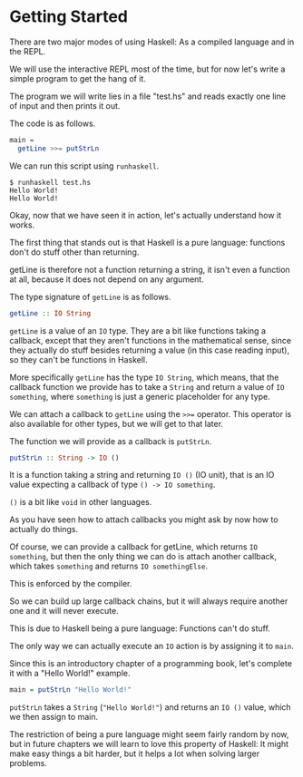 # Getting Started

There are two major modes of using Haskell:
As a compiled language and in the REPL.

We will use the interactive REPL most of the time,
but for now let's write a simple program to get
the hang of it.

The program we will write lies in a file "test.hs"
and reads exactly one line of input and then prints it out.

The code is as follows.

```haskell
main =
  getLine >>= putStrLn
```

We can run this script using `runhaskell`.

```
$ runhaskell test.hs
Hello World!
Hello World!
```

Okay, now that we have seen it in action,
let's actually understand how it works.

The first thing that stands out is that Haskell is a pure language:
functions don't do stuff other than returning.

getLine is therefore not a function returning a string,
it isn't even a function at all, because it does not depend on any
argument.

The type signature of `getLine` is as follows.

```haskell
getLine :: IO String
```

`getLine` is a value of an `IO` type.
They are a bit like functions taking a callback,
except that they aren't functions in the mathematical sense,
since they actually do stuff besides returning a value
(in this case reading input), so they can't be functions in Haskell.

More specifically `getLine` has the type `IO String`,
which means, that the callback function we provide has to take
a `String` and return a value of `IO something`,
where `something` is just a generic placeholder for any type.

We can attach a callback to `getLine` using the `>>=` operator.
This operator is also available for other types,
but we will get to that later.

The function we will provide as a callback is `putStrLn`.

```haskell
putStrLn :: String -> IO ()
```

It is a function taking a string and returning `IO ()`
(IO unit), that is an IO value expecting a callback of type
`() -> IO something`.

`()` is a bit like `void` in other languages.

As you have seen how to attach callbacks you might ask by now
how to actually do things.

Of course, we can provide a callback for getLine, which returns
`IO something`, but then the only thing we can do is attach another
callback, which takes `something` and returns `IO somethingElse`.

This is enforced by the compiler.

So we can build up large callback chains, but it will always require
another one and it will never execute.

This is due to Haskell being a pure language:
Functions can't do stuff.

The only way we can actually execute an `IO` action is by assigning
it to `main`.

Since this is an introductory chapter of a programming book,
let's complete it with a "Hello World!" example.

```haskell
main = putStrLn "Hello World!"
```

`putStrLn` takes a `String` (`"Hello World!"`) and
returns an `IO ()` value, which we then assign to main.

The restriction of being a pure language might seem fairly
random by now, but in future chapters we will learn to love
this property of Haskell: It might make easy things a bit harder,
but it helps a lot when solving larger problems.
